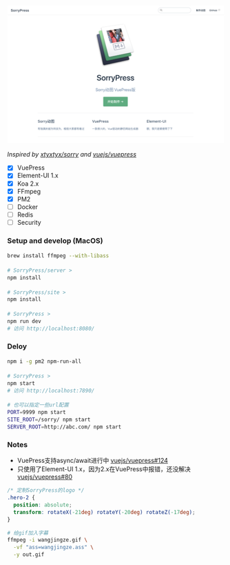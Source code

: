 <img width="600" src="pic01.png">

*Inspired by [xtyxtyx/sorry](https://github.com/xtyxtyx/sorry) and [vuejs/vuepress](https://github.com/vuejs/vuepress)*

- [x] VuePress
- [x] Element-UI 1.x
- [x] Koa 2.x
- [x] FFmpeg
- [x] PM2
- [ ] Docker
- [ ] Redis
- [ ] Security

### Setup and develop (MacOS)

``` sh
brew install ffmpeg --with-libass

# SorryPress/server >
npm install

# SorryPress/site >
npm install

# SorryPress >
npm run dev
# 访问 http://localhost:8080/
```

### Deloy

``` sh
npm i -g pm2 npm-run-all

# SorryPress >
npm start
# 访问 http://localhost:7890/

# 也可以指定一些url配置
PORT=9999 npm start
SITE_ROOT=/sorry/ npm start
SERVER_ROOT=http://abc.com/ npm start
```

### Notes

- VuePress支持async/await进行中 [vuejs/vuepress#124](https://github.com/vuejs/vuepress/issues/124)
- 只使用了Element-UI 1.x，因为2.x在VuePress中报错，还没解决 [vuejs/vuepress#80](https://github.com/vuejs/vuepress/pull/80)

``` css
/* 定制SorryPress的logo */
.hero-2 {
  position: absolute;
  transform: rotateX(-21deg) rotateY(-20deg) rotateZ(-17deg);
}
```

``` sh
# 给gif加入字幕
ffmpeg -i wangjingze.gif \
  -vf "ass=wangjingze.ass" \
  -y out.gif
```
